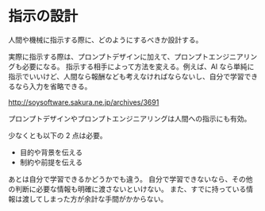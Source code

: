 # 指示の設計

人間や機械に指示する際に、どのようにするべきか設計する。

実際に指示する際は、プロンプトデザインに加えて、プロンプトエンジニアリングも必要になる。
指示する相手によって方法を変える。例えば、AI なら単純に指示でいいけど、人間なら報酬なども考えなければならないし、自分で学習できるなら入力を省略できる。

http://soysoftware.sakura.ne.jp/archives/3691

プロンプトデザインやプロンプトエンジニアリングは人間への指示にも有効。

少なくとも以下の 2 点は必要。

- 目的や背景を伝える
- 制約や前提を伝える

あとは自分で学習できるかどうかでも違う。
自分で学習できないなら、その他の判断に必要な情報も明確に渡さないといけない。
また、すでに持っている情報は渡してしまった方が余計な手間がかからない。
